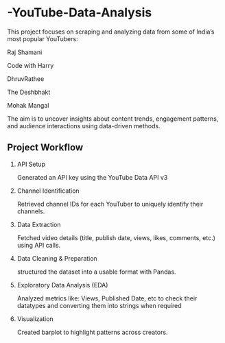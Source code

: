 # -YouTube-Data-Analysis

This project focuses on scraping and analyzing data from some of India’s most popular YouTubers:

Raj Shamani 

Code with Harry

DhruvRathee

The Deshbhakt

Mohak Mangal

The aim is to uncover insights about content trends, engagement patterns, and audience interactions using data-driven methods.

## Project Workflow
       
1. API Setup

   Generated an API key using the YouTube Data API v3


2. Channel Identification

   Retrieved channel IDs for each YouTuber to uniquely identify their channels.

3. Data Extraction

   Fetched video details (title, publish date, views, likes, comments, etc.) using API calls.

4. Data Cleaning & Preparation

   structured the dataset into a usable format with Pandas.

5. Exploratory Data Analysis (EDA)

   Analyzed metrics like: Views, Published Date, etc to check their datatypes and converting them into strings when required

6. Visualization

   Created barplot to highlight patterns across creators.
